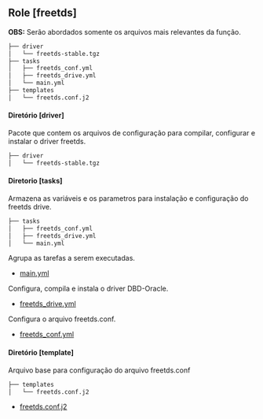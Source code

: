 ## **Role [freetds]**

**OBS:** Serão abordados somente os arquivos mais relevantes da função.


```bash
├── driver
│   └── freetds-stable.tgz
├── tasks
│   ├── freetds_conf.yml
│   ├── freetds_drive.yml
│   └── main.yml
├── templates
│   └── freetds.conf.j2
```

#### Diretório [driver]

Pacote que contem os arquivos de configuração para compilar, configurar e instalar o driver freetds.

```bash
├── driver
│   └── freetds-stable.tgz
```

#### Diretorio [tasks]

Armazena as variáveis e os parametros para instalação e configuração do freetds drive.

```bash
├── tasks
│   ├── freetds_conf.yml
│   ├── freetds_drive.yml
│   └── main.yml
```

Agrupa as tarefas a serem executadas. 

- [main.yml](roles/freetds/tasks/main.yml)

Configura, compila e instala o driver DBD-Oracle.

- [freetds_drive.yml](roles/freetds/tasks/freetds_drive.yml)

Configura o arquivo freetds.conf.

- [freetds_conf.yml](roles/freetds/tasks/freetds_conf.yml)

#### Diretório [template]

Arquivo base para configuração do arquivo freetds.conf

```bash
├── templates
│   └── freetds.conf.j2
```

- [freetds.conf.j2](roles/freetds/templates/freetds.conf.j2)